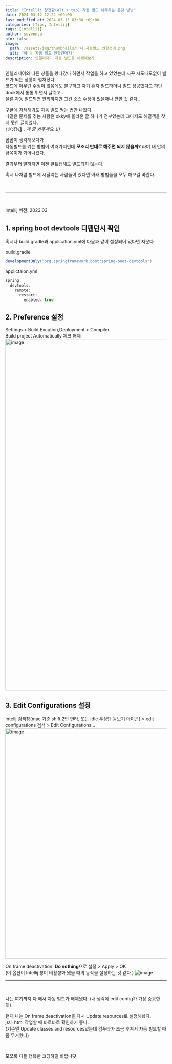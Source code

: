 ```yaml
---
title: "Intellij 창전환(alt + tab) 자동 빌드 해제하는 온갖 방법"
date: 2024-03-12 12:22 +09:00
last_modified_at: 2024-03-13 03:00 +09:00
categories: [Tips, Intellij]
tags: [intellij]
author: suyeonsu
pin: false
image: 
  path: /assets/img/thumbnails/아니 자동빌드 안할건데.png
  alt: "아니! 자동 빌드 안할건데?!"
description: 인텔리제이 자동 빌드를 해제해보자.
---
```


인텔리제이와 다른 창들을 왔다갔다 하면서 작업을 하고 있었는데 자꾸 시도때도없이 빌드가 되는 상황이 펼쳐졌다.  
코드에 아무런 수정이 없음에도 불구하고 자기 혼자 빌드하더니 빌드 성공했다고 하단 dock에서 통통 튀면서 날뛰고..  
물론 자동 빌드되면 편리하지만 그건 소스 수정이 있을때나 편한 것 같다..  

구글에 검색해봐도 자동 빌드 켜는 법만 나왔다.  
나같은 문제를 겪는 사람은 okky에 올라온 글 하나가 전부였는데 그마저도 해결책을 찾지 못한 글이었다.  
*(선생님🥹.. 제 글 봐주세요..!!)*  

곰곰이 생각해보다가  
자동빌드를 켜는 방법이 여러가지던데 **모조리 반대로 해주면 되지 않을까?** 라며 내 안의 금쪽이가 기어나왔다.  

결과부터 말하자면 이젠 알트탭해도 빌드되지 않는다.  

혹시 나처럼 빌드에 시달리는 사람들이 있다면 아래 방법들을 모두 해보길 바란다.

<br>

---

<br>

Intellij 버전: 2023.03

## 1. spring boot devtools 디펜던시 확인

혹시나 build.gradle과 application.yml에 다음과 같이 설정되어 있다면 지운다

build.gradle
```java
developmentOnly("org.springframework.boot:spring-boot-devtools") 
```

applictaion.yml 
```java
spring:
  devtools:
    remote:
      restart:
        enabled: true
```

## 2. Preference 설정
Settings > Build,Excution,Deployment > Compiler  
Build project Automatically 체크 해제  
<img width="1094" alt="image" src="https://github.com/suyeonsu/suyeonsu.github.io/assets/54935106/a885b459-3181-4832-9dbb-df20ce889caf">

## 3. Edit Configurations 설정
Intellj 검색창(mac 기준 shift 2번 연타, 또는 Idle 우상단 돋보기 아이콘) > edit configurations 검색 > Edit Configurations...  
<img width="716" alt="image" src="https://github.com/suyeonsu/suyeonsu.github.io/assets/54935106/144efcb2-ce42-4ee3-84af-158a8777882a">  

On frame deactivation: **Do nothing**으로 설정 > Apply > OK  
(이 옵션이 Intellij 창이 비활성화 됐을 때의 동작을 설정하는 것 같다.)
![image](https://github.com/suyeonsu/suyeonsu.github.io/assets/54935106/91b8ab9f-d836-455c-b65a-69f4f3bb1c91)

---

<br>

나는 여기까지 다 해서 자동 빌드가 해제됐다. (내 생각에 edit config가 가장 중요한 듯)  

현재 나는 On frame deactivation을 다시 Update resources로 설정해놨다.  
js나 html 작업할 때 바로바로 확인하기 좋다.  
(기존엔 Update classes and resources였는데 컴푸타가 조금 후져서 자동 빌드할 때 좀 무거웠다)

<br>

모쪼록 다들 행복한 코딩하길 바랍니닷